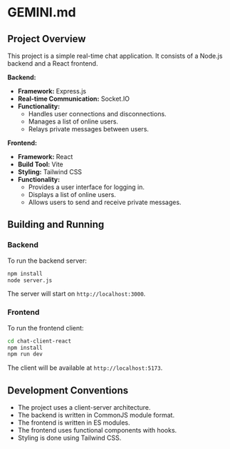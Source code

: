 # GEMINI.md

## Project Overview

This project is a simple real-time chat application. It consists of a Node.js backend and a React frontend.

**Backend:**

*   **Framework:** Express.js
*   **Real-time Communication:** Socket.IO
*   **Functionality:**
    *   Handles user connections and disconnections.
    *   Manages a list of online users.
    *   Relays private messages between users.

**Frontend:**

*   **Framework:** React
*   **Build Tool:** Vite
*   **Styling:** Tailwind CSS
*   **Functionality:**
    *   Provides a user interface for logging in.
    *   Displays a list of online users.
    *   Allows users to send and receive private messages.

## Building and Running

### Backend

To run the backend server:

```bash
npm install
node server.js
```

The server will start on `http://localhost:3000`.

### Frontend

To run the frontend client:

```bash
cd chat-client-react
npm install
npm run dev
```

The client will be available at `http://localhost:5173`.

## Development Conventions

*   The project uses a client-server architecture.
*   The backend is written in CommonJS module format.
*   The frontend is written in ES modules.
*   The frontend uses functional components with hooks.
*   Styling is done using Tailwind CSS.
